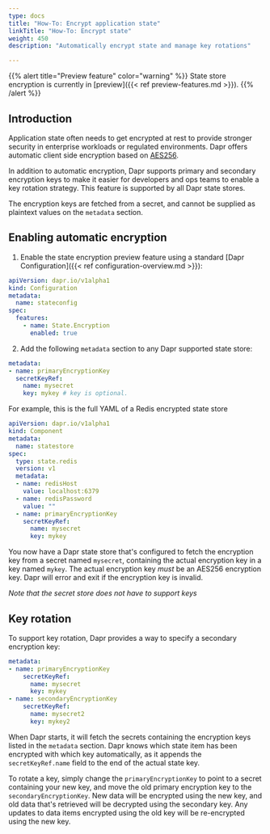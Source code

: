 ```yaml
---
type: docs
title: "How-To: Encrypt application state"
linkTitle: "How-To: Encrypt state"
weight: 450
description: "Automatically encrypt state and manage key rotations"

---
```


{{% alert title="Preview feature" color="warning" %}}
State store encryption is currently in [preview]({{< ref preview-features.md >}}).
{{% /alert %}}

## Introduction

Application state often needs to get encrypted at rest to provide stronger security in enterprise workloads or regulated environments. Dapr offers automatic client side encryption based on [AES256](https://en.wikipedia.org/wiki/Advanced_Encryption_Standard).

In addition to automatic encryption, Dapr supports primary and secondary encryption keys to make it easier for developers and ops teams to enable a key rotation strategy.
This feature is supported by all Dapr state stores.

The encryption keys are fetched from a secret, and cannot be supplied as plaintext values on the `metadata` section.

## Enabling automatic encryption

1. Enable the state encryption preview feature using a standard [Dapr Configuration]({{< ref configuration-overview.md >}}):

```yaml
apiVersion: dapr.io/v1alpha1
kind: Configuration
metadata:
  name: stateconfig
spec:
  features:
    - name: State.Encryption
      enabled: true
```

2. Add the following `metadata` section to any Dapr supported state store:

```yaml
metadata:
- name: primaryEncryptionKey
  secretKeyRef:
    name: mysecret
    key: mykey # key is optional.
```

For example, this is the full YAML of a Redis encrypted state store

```yaml
apiVersion: dapr.io/v1alpha1
kind: Component
metadata:
  name: statestore
spec:
  type: state.redis
  version: v1
  metadata:
  - name: redisHost
    value: localhost:6379
  - name: redisPassword
    value: ""
  - name: primaryEncryptionKey
    secretKeyRef:
      name: mysecret
      key: mykey
```

You now have a Dapr state store that's configured to fetch the encryption key from a secret named `mysecret`, containing the actual encryption key in a key named `mykey`.
The actual encryption key *must* be an AES256 encryption key. Dapr will error and exit if the encryption key is invalid.

*Note that the secret store does not have to support keys*

## Key rotation

To support key rotation, Dapr provides a way to specify a secondary encryption key:

```yaml
metadata:
- name: primaryEncryptionKey
    secretKeyRef:
      name: mysecret
      key: mykey
- name: secondaryEncryptionKey
    secretKeyRef:
      name: mysecret2
      key: mykey2
```

When Dapr starts, it will fetch the secrets containing the encryption keys listed in the `metadata` section. Dapr knows which state item has been encrypted with which key automatically, as it appends the `secretKeyRef.name` field to the end of the actual state key.

To rotate a key, simply change the `primaryEncryptionKey` to point to a secret containing your new key, and move the old primary encryption key to the `secondaryEncryptionKey`. New data will be encrypted using the new key, and old data that's retrieved will be decrypted using the secondary key. Any updates to data items encrypted using the old key will be re-encrypted using the new key.
